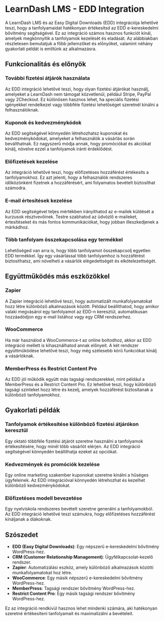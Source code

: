 # LearnDash LMS - EDD Integration

A LearnDash LMS és az Easy Digital Downloads (EDD) integrációja lehetővé teszi, hogy a tanfolyamaidat hatékonyan értékesítsd az EDD e-kereskedelmi bővítmény segítségével. Ez az integráció számos hasznos funkciót kínál, amelyek megkönnyítik a tanfolyamok kezelését és eladását. Az alábbiakban részletesen bemutatjuk a főbb jellemzőket és előnyöket, valamint néhány gyakorlati példát is említünk az alkalmazásra.

## Funkcionalitás és előnyök

### További fizetési átjárók használata
Az EDD integráció lehetővé teszi, hogy olyan fizetési átjárókat használj, amelyeket a LearnDash nem támogat közvetlenül, például Stripe, PayPal vagy 2Checkout. Ez különösen hasznos lehet, ha speciális fizetési igényekkel rendelkezel vagy többféle fizetési lehetőséget szeretnél kínálni a felhasználóknak.

### Kuponok és kedvezménykódok
Az EDD segítségével könnyedén létrehozhatsz kuponokat és kedvezménykódokat, amelyeket a felhasználók a vásárlás során beválthatnak. Ez nagyszerű módja annak, hogy promóciókat és akciókat kínálj, növelve ezzel a tanfolyamok iránti érdeklődést.

### Előfizetések kezelése
Az integráció lehetővé teszi, hogy előfizetéses hozzáférést értékesíts a tanfolyamokhoz. Ez azt jelenti, hogy a felhasználók rendszeres időközönként fizetnek a hozzáférésért, ami folyamatos bevételt biztosíthat számodra.

### E-mail értesítések kezelése
Az EDD segítségével teljes mértékben irányíthatod az e-mailek küldését a kurzusok résztvevőinek. Testre szabhatod az üdvözlő e-maileket, értesítéseket és más fontos kommunikációkat, hogy jobban illeszkedjenek a márkádhoz.

### Több tanfolyam összekapcsolása egy termékkel
Lehetőséged van arra is, hogy több tanfolyamot összekapcsolj egyetlen EDD termékkel. Így egy vásárlással több tanfolyamhoz is hozzáférést biztosíthatsz, ami növelheti a vásárlók elégedettségét és elkötelezettségét.

## Együttműködés más eszközökkel

### Zapier
A Zapier integráció lehetővé teszi, hogy automatizált munkafolyamatokat hozz létre különböző alkalmazások között. Például beállíthatod, hogy amikor valaki megvásárol egy tanfolyamot az EDD-n keresztül, automatikusan hozzáadódjon egy e-mail listához vagy egy CRM rendszerhez.

### WooCommerce
Ha már használod a WooCommerce-t az online boltodhoz, akkor az EDD integráció mellett is kihasználhatod annak előnyeit. A két rendszer együttműködése lehetővé teszi, hogy még szélesebb körű funkciókat kínálj a vásárlóknak.

### MemberPress és Restrict Content Pro
Az EDD jól működik együtt más tagsági rendszerekkel, mint például a MemberPress és a Restrict Content Pro. Ez lehetővé teszi, hogy különböző tagsági szinteket hozz létre és kezelj, amelyek hozzáférést biztosítanak a különböző tanfolyamokhoz.

## Gyakorlati példák

### Tanfolyamok értékesítése különböző fizetési átjárókon keresztül
Egy oktató többféle fizetési átjárót szeretne használni a tanfolyamok értékesítésére, hogy minél több vásárlót elérjen. Az EDD integráció segítségével könnyedén beállíthatja ezeket az opciókat.

### Kedvezmények és promóciók kezelése
Egy online marketing szakember kuponokat szeretne kínálni a hűséges ügyfeleinek. Az EDD integrációval könnyedén létrehozhat és kezelhet különböző kedvezménykódokat.

### Előfizetéses modell bevezetése
Egy nyelviskola rendszeres bevételt szeretne generálni a tanfolyamokból. Az EDD integráció lehetővé teszi számukra, hogy előfizetéses hozzáférést kínáljanak a diákoknak.

## Szószedet

- **EDD (Easy Digital Downloads)**: Egy népszerű e-kereskedelmi bővítmény WordPress-hez.
- **CRM (Customer Relationship Management)**: Ügyfélkapcsolat-kezelő rendszer.
- **Zapier**: Automatizálási eszköz, amely különböző alkalmazások közötti munkafolyamatokat hoz létre.
- **WooCommerce**: Egy másik népszerű e-kereskedelmi bővítmény WordPress-hez.
- **MemberPress**: Tagsági rendszer bővítmény WordPress-hez.
- **Restrict Content Pro**: Egy másik tagsági rendszer bővítmény WordPress-hez.

Ez az integráció rendkívül hasznos lehet mindenki számára, aki hatékonyan szeretné értékesíteni tanfolyamait és maximalizálni a bevételeit.
